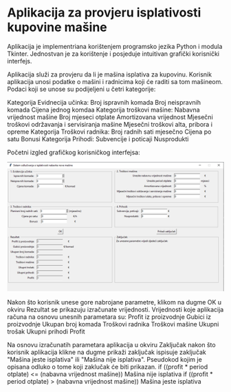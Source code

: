 # Aplikacija za provjeru isplativosti kupovine mašine

Aplikacija je implementriana korištenjem programsko jezika Python i modula Tkinter. 
Jednostvan je za korištenje i posjeduje intuitivan grafički korisnički interfejs.

Aplikacija služi za provjeru da li je mašina isplativa za kupovinu. 
Korisnik aplikacija unosi podatke o mašini i radnicima koji će raditi sa tom mašineom.
Podaci koji se unose su podijeljeni u četri kategorije:

Kategorija Evidnecija učinka:
  Broj ispravnih komada
  Broj neispravnih komada
  Cijena jednog komdaa
Kategorija troškovi mašine:
  Nabavna vrijednost mašine
  Broj mjeseci otplate
  Amortizovana vrijednost
  Mjesečni troškovi održavanja i servisiranja mašine
  Mjesečni troškovi alta, pribora i opreme
Kategorija Troškovi radnika:
  Broj radnih sati mjesečno
  Cijena po satu
  Bonusi
Kategorija Prihodi:
  Subvencije i poticaji
  Nusprodukti

Početni izgled grafičkog korisničkog interfejsa:
<p align="left">
  <img src="https://raw.githubusercontent.com/velidp/Aplikacija-za-provjeru-isplativosti-kupovine-masine/master/Slike/GUI%201.png" width="900">
</p>
Nakon što korisnik unese gore nabrojane parametre, klikom na dugme OK u okviru Rezultat se prikazuju izračunate vrijednosti.
Vrijednosti koje aplikacija računa na osnovu unesnih parametara su:
  Profit iz proizvodnje
  Gubici iz proizvodnje
  Ukupan broj komada
  Troškovi radnika
  Troškovi mašine
  Ukupni trošak
  Ukupni prihodi
  Profit

Na osnovu izračunatih parametara aplikacija u okviru Zaključak nakon što korisnik aplikacija klikne na dugme prikaži zaključak ispisuje zaključak "Mašina jeste isplativa" ili "Mašina nije isplativa".
Pseudokod kojim je opisana odluko o tome koji zaklučak će biti prikazan.
if ((profit * period otplate) <= (nabavna vrijednost mašine)) Mašina nije isplativa
if ((profit * period otplate) > (nabavna vrijednost mašine)) Mašina jeste isplativa
